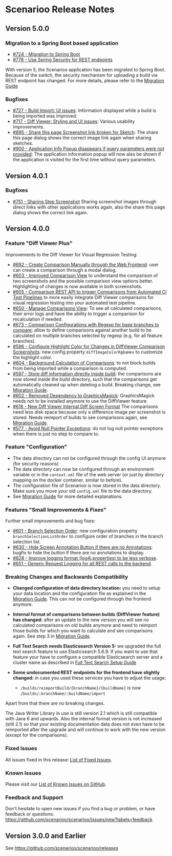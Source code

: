 # Scenarioo Release Notes

## Version 5.0.0

### Migration to a Spring Boot based application

* [#724 - Migration to Spring Boot](https://github.com/scenarioo/scenarioo/issues/724)
* [#778 - Use Spring Security for REST endpoints](https://github.com/scenarioo/scenarioo/issues/788)

With version 5, the Scenarioo application has been migrated to Spring Boot. 
Because of the switch, the security mechanism for uploading a build via REST endpoint has changed.
For more details, please refer to the [Migration Guide](Migration-Guide.md)

### Bugfixes

* [#727 - Build Import: UI issues](https://github.com/scenarioo/scenarioo/issues/727): Information displayed while a build is being imported was improved.
* [#717 - Diff Viewer: Styling and UI issues](https://github.com/scenarioo/scenarioo/issues/717): Various usability improvements. 
* [#895 - Share this page Screenshot link broken for Sketch](https://github.com/scenarioo/scenarioo/issues/895): The share this page dialog shows the correct image link again when sharing sketches.
* [#900 - Application Info Popup disappears if query parameters were not provided](https://github.com/scenarioo/scenarioo/issues/900): The application information popup will now also be shown if the application is visited for the first time without query parameters.

## Version 4.0.1

### Bugfixes

* [#751 - Sharing Step Screenshot](https://github.com/scenarioo/scenarioo/issues/751) Sharing screenshot images through direct links with other applications works again, also the share this page dialog shows the correct link again.

## Version 4.0.0 

### Feature "Diff Viewer Plus"

Improvements to the Diff Viewer for Visual Regression Testing:

* [#692 - Create Comparison Manually through the Web Frontend](https://github.com/scenarioo/scenarioo/issues/692): user can create a comparison through a modal dialog.
* [#603 - Improved Comparison View](https://github.com/scenarioo/scenarioo/issues/603) to understand the comparison of two screenshots and the possible comparison view options better. Highlighting of changes is now available in both screenshots.
* [#605 - Comparison REST API to trigger Comparisons from Automated CI Test Pipelines](https://github.com/scenarioo/scenarioo/issues/605) to more easily integrate Diff Viewer comparisons for visual regression testing into your automated test pipeline.
* [#650 - Manage Comparisons View](https://github.com/scenarioo/scenarioo/issues/650): To see all calculated comparisons, their error logs and have the ability to trigger a comparison for recalculation if needed.
* [#673 - Comparison Configurations with Regexp for base branches to compare](https://github.com/scenarioo/scenarioo/issues/673): allow to define comparisons against another build to be calculated on multiple branches selected by regexp (e.g. for all feature branches).
* [#596 - Configure Highlight Color for Changes in DiffViewer Comparison Screenshots](https://github.com/scenarioo/scenarioo/issues/596): new config property `diffImageColorRgbaHex` to customize the highlight color.
* [#604 - Background Calculation of Comparisons](https://github.com/scenarioo/scenarioo/issues/604): to not block builds from being imported while a comparison is computed.
* [#597 - Store diff information directly inside build](https://github.com/scenarioo/scenarioo/issues/597): the comparisons are now stored inside the build directory, such that the comparisons get automatically cleaned up when deleting a build. Breaking change, see [Migration Guide](Migration-Guide.md).
* [#602 - Removed Dependency to GraphicsMagick](https://github.com/scenarioo/scenarioo/issues/602): GraphicsMagick needs not to be installed anymore to use the DiffViewer feature.
* [#618 - New Diff Viewer Internal Diff Screen Format](https://github.com/scenarioo/scenarioo/issues/618) The comparisons need less disk space because only a difference image per screenshot is stored. Needs reimport of builds to see comparisons again, see [Migration Guide](Migration-Guide.md).
* [#577 - Avoid Null Pointer Exceptions](https://github.com/scenarioo/scenarioo/issues/577): do not log null pointer exceptions when there is just no step to compare to.

### Feature "Configuration"

* The data directory can not be configured through the config UI anymore (for security reasons)
* The data directory can now be configured through an environment variable or in the `context.xml` file of the web server (or just by directory mapping on the docker container, similar to before).
* The configuration file of Scenarioo is now stored in the data directory. Make sure you move your old `config.xml` file to the data directory.
* See [Migration Guide](Migration-Guide.md) for more detailed explanations.

### Features "Small Improvements & Fixes"

Further small improvements and bug fixes:

* [#601 - Branch Selection Order](https://github.com/scenarioo/scenarioo/issues/601): new configuration property `branchSelectionListOrder` to configure order of branches in the branch selection list. 
* [#630 - Hide Screen Annotation Button if there are no Annotations](https://github.com/scenarioo/scenarioo/issues/630): bugfix to hide the button if there are no annotations to display.
* [#628 - Improve logging format (log4j.properties) to be less verbose](https://github.com/scenarioo/scenarioo/issues/628).
* [#651 - Generic Request Logging for all REST calls to the backend](https://github.com/scenarioo/scenarioo/issues/651).

### Breaking Changes and Backwards Compatibility

* **Changed configuration of data directory location:** you need to setup your data location and the configuration file 
as explained in the [Migration Guide](Migration-Guide.md). This can not be configured through the frontend anymore.

* **Internal format of comparisons between builds (DiffViewer feature) has changed:** after an update to the new version you will see no calculated comparisons on old builds anymore and need to reimport those builds for which you want to calculate and see comparisons again. See step 3 in [Migration Guide](Migration-Guide.md).

* **Full Text Search needs Elasticsearch Version 5:** we upgraded the full text search feature to use Elasticsearch 5.6.9. If you want to use that feature your have to configure a compatible Elasticsearch server and a cluster name as described in [Full Text Search Setup Guide](features/full-text-search/setup.md)

* **Some undocumented REST endpoints for the frontend have slightly changed:** in case you used these services you have to adjust the usage:
    * `/builds/reimportBuild/{branchName}/{buildName}` is now `/builds/:branchName/:buildName/import`

Apart from that there are no breaking changes.

The Java Writer Library in use is still version 2.1 which is still compatible with Java 6 and upwards. 
Also the internal format version is not increased (still 2.1) so that your existing documentation data 
does not even have to be reimported after the upgrade and will continue to work with the new version (except for the comparisons).

### Fixed Issues

All issues fixed in this release: [List of Fixed Issues](https://github.com/scenarioo/scenarioo/milestone/33?closed=1).

### Known Issues

Please visit our [List of Known Issues on GitHub](https://github.com/scenarioo/scenarioo/labels/known-issue).

### Feedback and Support

Don't hesitate to open new issues if you find a bug or problem, or have feedback or questions:
https://github.com/scenarioo/scenarioo/issues/new?labels=feedback

  
## Version 3.0.0 and Earlier 

See https://github.com/scenarioo/scenarioo/releases
  
